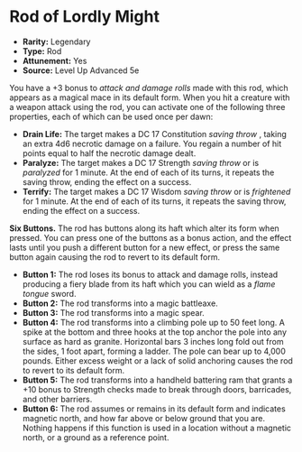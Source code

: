 # Rod of Lordly Might

- **Rarity:** Legendary
- **Type:** Rod
- **Attunement:** Yes
- **Source:** Level Up Advanced 5e

You have a +3 bonus to _attack and damage rolls_  made with this rod, which appears as a magical mace in its default form. When you hit a creature with a weapon attack using the rod, you can activate one of the following three properties, each of which can be used once per dawn:

* **Drain Life:** The target makes a DC 17 Constitution _saving throw_ , taking an extra 4d6 necrotic damage on a failure. You regain a number of hit points equal to half the necrotic damage dealt.
* **Paralyze:** The target makes a DC 17 Strength _saving throw_  or is _paralyzed_  for 1 minute. At the end of each of its turns, it repeats the saving throw, ending the effect on a success.
* **Terrify:** The target makes a DC 17 Wisdom _saving throw_  or is _frightened_  for 1 minute. At the end of each of its turns, it repeats the saving throw, ending the effect on a success.

**Six Buttons.** The rod has buttons along its haft which alter its form when pressed. You can press one of the buttons as a bonus action, and the effect lasts until you push a different button for a new effect, or press the same button again causing the rod to revert to its default form.

* **Button 1:** The rod loses its bonus to attack and damage rolls, instead producing a fiery blade from its haft which you can wield as a _flame tongue_  sword.
* **Button 2:** The rod transforms into a magic battleaxe.
* **Button 3:** The rod transforms into a magic spear.
* **Button 4:** The rod transforms into a climbing pole up to 50 feet long. A spike at the bottom and three hooks at the top anchor the pole into any surface as hard as granite. Horizontal bars 3 inches long fold out from the sides, 1 foot apart, forming a ladder. The pole can bear up to 4,000 pounds. Either excess weight or a lack of solid anchoring causes the rod to revert to its default form.
* **Button 5:** The rod transforms into a handheld battering ram that grants a +10 bonus to Strength checks made to break through doors, barricades, and other barriers.
* **Button 6:** The rod assumes or remains in its default form and indicates magnetic north, and how far above or below ground that you are. Nothing happens if this function is used in a location without a magnetic north, or a ground as a reference point.
